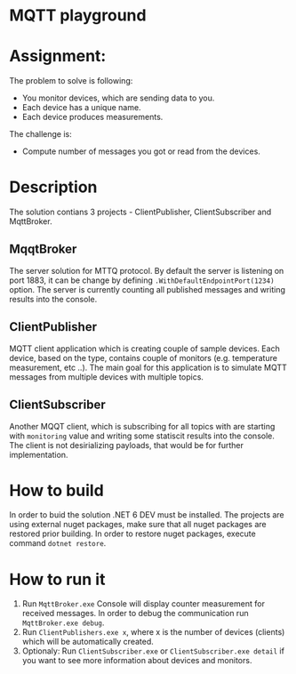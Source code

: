 # MQTT playground
# Assignment:
The problem to solve is following:

- You monitor devices, which are sending data to you.
- Each device has a unique name.
- Each device produces measurements.

 

The challenge is:
- Compute number of messages you got or read from the devices.

# Description
The solution contians 3 projects - ClientPublisher, ClientSubscriber and MqttBroker.
## MqqtBroker
The server solution for MTTQ protocol. By default the server is listening on port 1883, it can be change by defining `.WithDefaultEndpointPort(1234)` option.
The server is currently counting all published messages and writing results into the console.

## ClientPublisher
MQTT client application which is creating couple of sample devices. Each device, based on the type, contains couple of monitors (e.g. temperature measurement, etc ..).
The main goal for this application is to simulate MQTT messages from multiple devices with multiple topics.

## ClientSubscriber
Another MQQT client, which is subscribing for all topics with are starting with `monitoring` value and writing some statiscit results into the console.
The client is not desirializing payloads, that would be for further implementation.

# How to build
In order to buid the solution .NET 6 DEV must be installed. The projects are using external nuget packages, make sure that all nuget packages are restored prior building.
In order to restore nuget packages, execute command `dotnet restore`.

# How to run it
1. Run `MqttBroker.exe` Console will display counter measurement for received messages. In order to debug the communication run `MqttBroker.exe debug`.
2. Run `ClientPublishers.exe x`, where x is the number of devices (clients) which will be automatically created. 
3. Optionaly: Run `ClientSubscriber.exe` or `ClientSubscriber.exe detail` if you want to see more information about devices and monitors.

